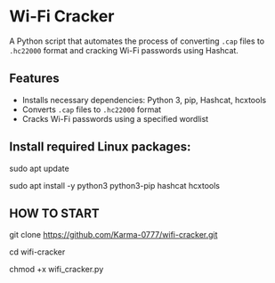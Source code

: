 # Wi-Fi Cracker

A Python script that automates the process of converting `.cap` files to `.hc22000` format and cracking Wi-Fi passwords using Hashcat.

## Features

- Installs necessary dependencies: Python 3, pip, Hashcat, hcxtools
- Converts `.cap` files to `.hc22000` format
- Cracks Wi-Fi passwords using a specified wordlist

## Install required Linux packages:
sudo apt update

sudo apt install -y python3 python3-pip hashcat hcxtools
## HOW TO START 
git clone https://github.com/Karma-0777/wifi-cracker.git

cd wifi-cracker

chmod +x wifi_cracker.py
